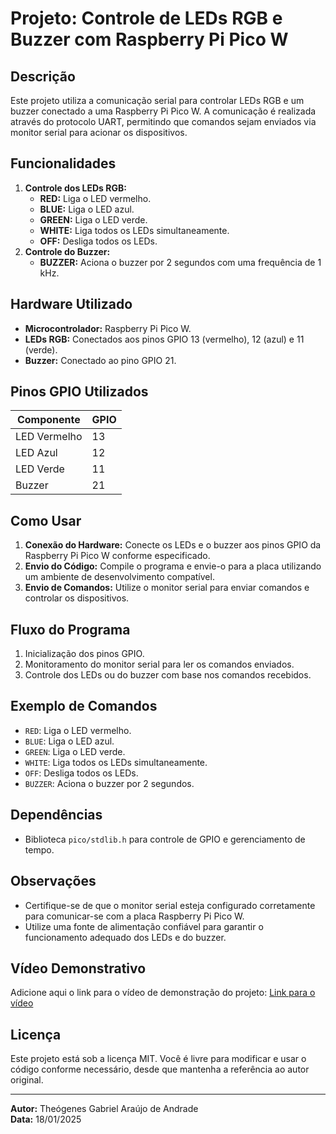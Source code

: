 # Projeto: Controle de LEDs RGB e Buzzer com Raspberry Pi Pico W

## Descrição
Este projeto utiliza a comunicação serial para controlar LEDs RGB e um buzzer conectado a uma Raspberry Pi Pico W. A comunicação é realizada através do protocolo UART, permitindo que comandos sejam enviados via monitor serial para acionar os dispositivos.

## Funcionalidades
1. **Controle dos LEDs RGB:**
   - **RED:** Liga o LED vermelho.
   - **BLUE:** Liga o LED azul.
   - **GREEN:** Liga o LED verde.
   - **WHITE:** Liga todos os LEDs simultaneamente.
   - **OFF:** Desliga todos os LEDs.
2. **Controle do Buzzer:**
   - **BUZZER:** Aciona o buzzer por 2 segundos com uma frequência de 1 kHz.

## Hardware Utilizado
- **Microcontrolador:** Raspberry Pi Pico W.
- **LEDs RGB:** Conectados aos pinos GPIO 13 (vermelho), 12 (azul) e 11 (verde).
- **Buzzer:** Conectado ao pino GPIO 21.

## Pinos GPIO Utilizados
| Componente  | GPIO |
|-------------|------|
| LED Vermelho| 13   |
| LED Azul    | 12   |
| LED Verde   | 11   |
| Buzzer      | 21   |

## Como Usar
1. **Conexão do Hardware:** Conecte os LEDs e o buzzer aos pinos GPIO da Raspberry Pi Pico W conforme especificado.
2. **Envio do Código:** Compile o programa e envie-o para a placa utilizando um ambiente de desenvolvimento compatível.
3. **Envio de Comandos:** Utilize o monitor serial para enviar comandos e controlar os dispositivos.

## Fluxo do Programa
1. Inicialização dos pinos GPIO.
2. Monitoramento do monitor serial para ler os comandos enviados.
3. Controle dos LEDs ou do buzzer com base nos comandos recebidos.

## Exemplo de Comandos
- `RED`: Liga o LED vermelho.
- `BLUE`: Liga o LED azul.
- `GREEN`: Liga o LED verde.
- `WHITE`: Liga todos os LEDs simultaneamente.
- `OFF`: Desliga todos os LEDs.
- `BUZZER`: Aciona o buzzer por 2 segundos.

## Dependências
- Biblioteca `pico/stdlib.h` para controle de GPIO e gerenciamento de tempo.

## Observações
- Certifique-se de que o monitor serial esteja configurado corretamente para comunicar-se com a placa Raspberry Pi Pico W.
- Utilize uma fonte de alimentação confiável para garantir o funcionamento adequado dos LEDs e do buzzer.

## Vídeo Demonstrativo
Adicione aqui o link para o vídeo de demonstração do projeto:
[Link para o vídeo](#)

## Licença
Este projeto está sob a licença MIT. Você é livre para modificar e usar o código conforme necessário, desde que mantenha a referência ao autor original.

---
**Autor:** Theógenes Gabriel Araújo de Andrade  
**Data:** 18/01/2025



